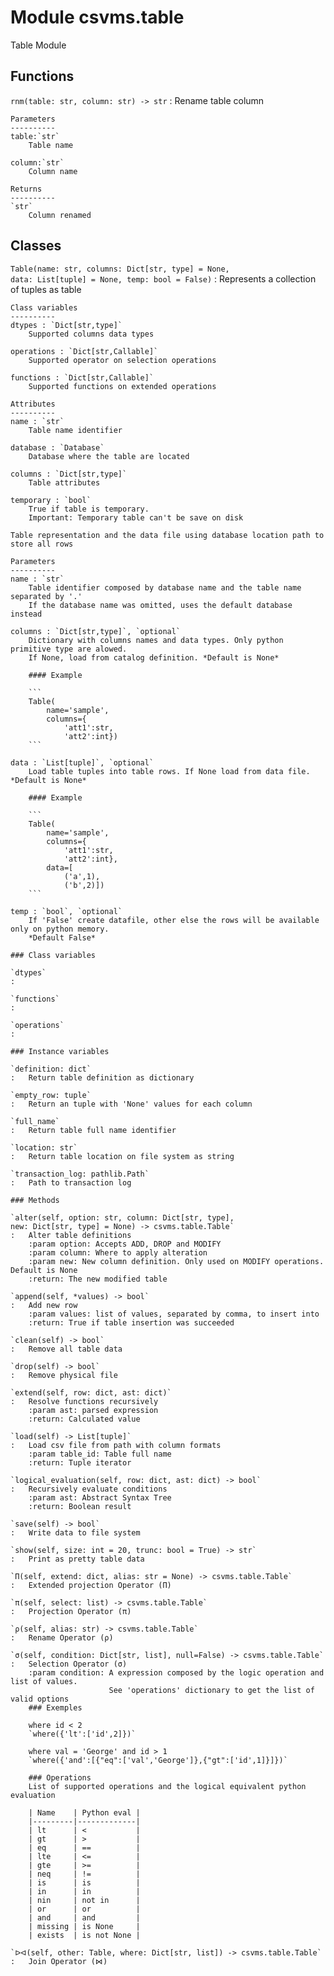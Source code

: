 Module csvms.table
==================
Table Module

Functions
---------

    
`rnm(table: str, column: str) ‑> str`
:   Rename table column
    
    Parameters
    ----------
    table:`str`
        Table name
    
    column:`str`
        Column name
    
    Returns
    ----------
    `str`
        Column renamed

Classes
-------

`Table(name: str, columns: Dict[str, type] = None, data: List[tuple] = None, temp: bool = False)`
:   Represents a collection of tuples as table
    
    Class variables
    ----------
    dtypes : `Dict[str,type]`
        Supported columns data types
    
    operations : `Dict[str,Callable]`
        Supported operator on selection operations
    
    functions : `Dict[str,Callable]`
        Supported functions on extended operations
    
    Attributes
    ----------
    name : `str`
        Table name identifier
    
    database : `Database`
        Database where the table are located
    
    columns : `Dict[str,type]`
        Table attributes
    
    temporary : `bool`
        True if table is temporary.
        Important: Temporary table can't be save on disk
    
    Table representation and the data file using database location path to store all rows
    
    Parameters
    ----------
    name : `str`
        Table identifier composed by database name and the table name separated by '.'
        If the database name was omitted, uses the default database instead
    
    columns : `Dict[str,type]`, `optional`
        Dictionary with columns names and data types. Only python primitive type are alowed.
        If None, load from catalog definition. *Default is None*
    
        #### Example
    
        ```
        Table(
            name='sample',
            columns={
                'att1':str,
                'att2':int})
        ```
    
    data : `List[tuple]`, `optional`
        Load table tuples into table rows. If None load from data file. *Default is None*
    
        #### Example
    
        ```
        Table(
            name='sample',
            columns={
                'att1':str,
                'att2':int},
            data=[
                ('a',1),
                ('b',2)])
        ```
    
    temp : `bool`, `optional`
        If 'False' create datafile, other else the rows will be available only on python memory.
        *Default False*

    ### Class variables

    `dtypes`
    :

    `functions`
    :

    `operations`
    :

    ### Instance variables

    `definition: dict`
    :   Return table definition as dictionary

    `empty_row: tuple`
    :   Return an tuple with 'None' values for each column

    `full_name`
    :   Return table full name identifier

    `location: str`
    :   Return table location on file system as string

    `transaction_log: pathlib.Path`
    :   Path to transaction log

    ### Methods

    `alter(self, option: str, column: Dict[str, type], new: Dict[str, type] = None) ‑> csvms.table.Table`
    :   Alter table definitions
        :param option: Accepts ADD, DROP and MODIFY
        :param column: Where to apply alteration
        :param new: New column definition. Only used on MODIFY operations. Default is None
        :return: The new modified table

    `append(self, *values) ‑> bool`
    :   Add new row
        :param values: list of values, separated by comma, to insert into
        :return: True if table insertion was succeeded

    `clean(self) ‑> bool`
    :   Remove all table data

    `drop(self) ‑> bool`
    :   Remove physical file

    `extend(self, row: dict, ast: dict)`
    :   Resolve functions recursively
        :param ast: parsed expression
        :return: Calculated value

    `load(self) ‑> List[tuple]`
    :   Load csv file from path with column formats
        :param table_id: Table full name
        :return: Tuple iterator

    `logical_evaluation(self, row: dict, ast: dict) ‑> bool`
    :   Recursively evaluate conditions
        :param ast: Abstract Syntax Tree
        :return: Boolean result

    `save(self) ‑> bool`
    :   Write data to file system

    `show(self, size: int = 20, trunc: bool = True) ‑> str`
    :   Print as pretty table data

    `Π(self, extend: dict, alias: str = None) ‑> csvms.table.Table`
    :   Extended projection Operator (Π)

    `π(self, select: list) ‑> csvms.table.Table`
    :   Projection Operator (π)

    `ρ(self, alias: str) ‑> csvms.table.Table`
    :   Rename Operator (ρ)

    `σ(self, condition: Dict[str, list], null=False) ‑> csvms.table.Table`
    :   Selection Operator (σ)
        :param condition: A expression composed by the logic operation and list of values.
                          See 'operations' dictionary to get the list of valid options
        ### Exemples
        
        where id < 2
        `where({'lt':['id',2]})`
        
        where val = 'George' and id > 1
        `where({'and':[{"eq":['val','George']},{"gt":['id',1]}]})`
        
        ### Operations
        List of supported operations and the logical equivalent python evaluation
        
        | Name    | Python eval |
        |---------|-------------|
        | lt      | <           |
        | gt      | >           |
        | eq      | ==          |
        | lte     | <=          |
        | gte     | >=          |
        | neq     | !=          |
        | is      | is          |
        | in      | in          |
        | nin     | not in      |
        | or      | or          |
        | and     | and         |
        | missing | is None     |
        | exists  | is not None |

    `ᐅᐊ(self, other: Table, where: Dict[str, list]) ‑> csvms.table.Table`
    :   Join Operator (⋈)